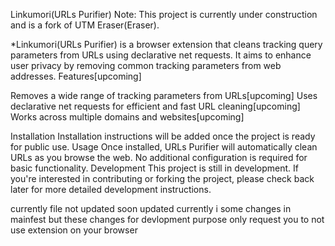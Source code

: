 Linkumori(URLs Purifier)
Note: This project is currently under construction and is a fork of UTM Eraser(Eraser).

*Linkumori(URLs Purifier) is a browser extension that cleans tracking query parameters from URLs using declarative net requests. It aims to enhance user privacy by removing common tracking parameters from web addresses.
Features[upcoming]

Removes a wide range of tracking parameters from URLs[upcoming]
Uses declarative net requests for efficient and fast URL cleaning[upcoming]
Works across multiple domains and websites[upcoming]


Installation
Installation instructions will be added once the project is ready for public use.
Usage
Once installed, URLs Purifier will automatically clean URLs as you browse the web. No additional configuration is required for basic functionality.
Development
This project is still in development. If you're interested in contributing or forking the project, please check back later for more detailed development instructions.

currently file not updated soon updated currently i some changes in mainfest but these changes for devlopment purpose only request you to not use extension on your browser 
